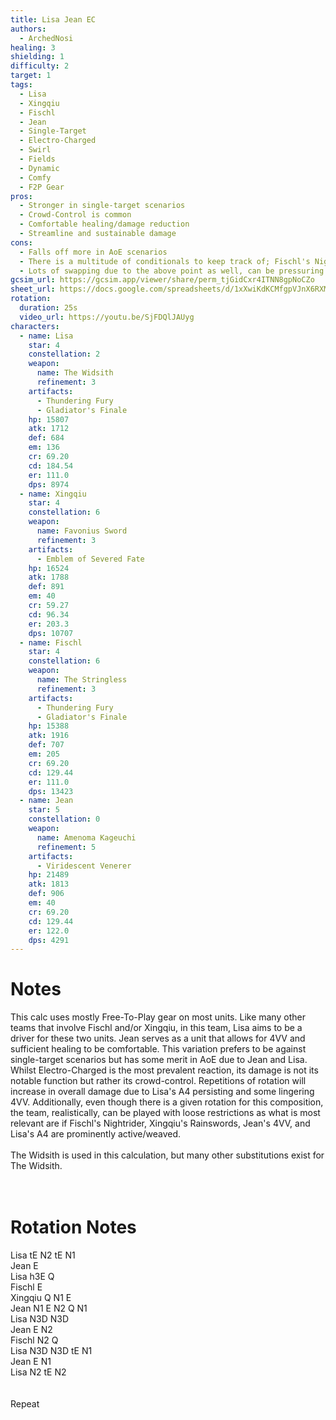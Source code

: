 ```yaml
---
title: Lisa Jean EC
authors:
  - ArchedNosi
healing: 3
shielding: 1
difficulty: 2
target: 1
tags:
  - Lisa
  - Xingqiu
  - Fischl
  - Jean
  - Single-Target
  - Electro-Charged
  - Swirl
  - Fields
  - Dynamic
  - Comfy
  - F2P Gear
pros:
  - Stronger in single-target scenarios
  - Crowd-Control is common
  - Comfortable healing/damage reduction
  - Streamline and sustainable damage
cons:
  - Falls off more in AoE scenarios
  - There is a multitude of conditionals to keep track of; Fischl's Nightrider, Xingqiu's Rainswords, and Jean's 4VV
  - Lots of swapping due to the above point as well, can be pressuring
gcsim_url: https://gcsim.app/viewer/share/perm_tjGidCxr4ITNN8gpNoCZo
sheet_url: https://docs.google.com/spreadsheets/d/1xXwiKdKCMfgpVJnX6RXMYYrzVnPQIiLEBhSU_TPRvyA/edit?usp=sharing
rotation:
  duration: 25s
  video_url: https://youtu.be/SjFDQlJAUyg
characters:
  - name: Lisa
    star: 4
    constellation: 2
    weapon:
      name: The Widsith
      refinement: 3
    artifacts:
      - Thundering Fury
      - Gladiator's Finale
    hp: 15807
    atk: 1712
    def: 684
    em: 136
    cr: 69.20
    cd: 184.54
    er: 111.0
    dps: 8974
  - name: Xingqiu
    star: 4
    constellation: 6
    weapon:
      name: Favonius Sword
      refinement: 3
    artifacts:
      - Emblem of Severed Fate
    hp: 16524
    atk: 1788
    def: 891
    em: 40
    cr: 59.27
    cd: 96.34
    er: 203.3
    dps: 10707
  - name: Fischl
    star: 4
    constellation: 6
    weapon:
      name: The Stringless
      refinement: 3
    artifacts:
      - Thundering Fury
      - Gladiator's Finale
    hp: 15388
    atk: 1916
    def: 707
    em: 205
    cr: 69.20
    cd: 129.44
    er: 111.0
    dps: 13423
  - name: Jean
    star: 5
    constellation: 0
    weapon:
      name: Amenoma Kageuchi
      refinement: 5
    artifacts:
      - Viridescent Venerer
    hp: 21489
    atk: 1813
    def: 906
    em: 40
    cr: 69.20
    cd: 129.44
    er: 122.0
    dps: 4291
---
```

 
# **Notes**
 
This calc uses mostly Free-To-Play gear on most units. Like many other teams that involve Fischl and/or Xingqiu, in this team, Lisa aims to be a driver for these two units. Jean serves as a unit that allows for 4VV and sufficient healing to be comfortable. This variation prefers to be against single-target scenarios but has some merit in AoE due to Jean and Lisa. Whilst Electro-Charged is the most prevalent reaction, its damage is not its notable function but rather its crowd-control. Repetitions of rotation will increase in overall damage due to Lisa's A4 persisting and some lingering 4VV. Additionally, even though there is a given rotation for this composition, the team, realistically, can be played with loose restrictions as what is most relevant are if Fischl's Nightrider, Xingqiu's Rainswords, Jean's 4VV, and Lisa's A4 are prominently active/weaved.
<br></br>
The Widsith is used in this calculation, but many other substitutions exist for The Widsith.			
 <br></br>

# **Rotation Notes**
 
Lisa tE N2 tE N1  
Jean E  
Lisa h3E Q  
Fischl E  
Xingqiu Q N1 E  
Jean N1 E N2 Q N1  
Lisa N3D N3D  
Jean E N2  
Fischl N2 Q  
Lisa N3D N3D tE N1  
Jean E N1  
Lisa N2 tE N2  					
<br></br>
Repeat